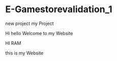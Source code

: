 # E-Gamestorevalidation_1
 new project
 my Project



 Hi hello Welcome to my Website


 HI RAM


this is my Website 
